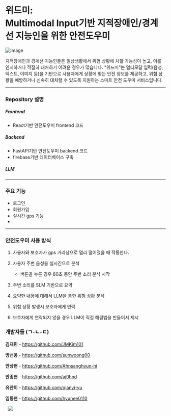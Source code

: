 # 위드미:<br/> Multimodal Input기반 지적장애인/경계선 지능인을 위한 안전도우미


![image](https://github.com/user-attachments/assets/86da15ab-f193-4dc8-a3ad-3c2ce7a43237)

지적장애인과 경계선 지능인들은 일상생활에서 위험 상황에 처할 가능성이 높고, 이를 인지하거나 적절히 대처하기 어려운 경우가 많습니다. "위드미"는 멀티모달 입력(음성, 텍스트, 이미지 등)을 기반으로 사용자에게 상황에 맞는 안전 정보를 제공하고, 위험 상황을 예방하거나 신속히 대처할 수 있도록 지원하는 스마트 안전 도우미 서비스입니다.

---

### Repository 설명

##### Frontend
* React기반 안전도우미 frontend 코드

##### Backend
* FastAPI기반 안전도우미 backend 코드
* firebase기반 데이터베이스 구축

##### LLM

---

### 주요 기능

- 로그인
- 회원가입
- 실시간 gps 기능
- 

---

### 안전도우미 사용 방식

1. 사용자와 보호자가 gps 거리상으로 멀리 떨어졌을 때 작동한다.

2. 사용자 주변 음성을 실시간으로 분석
    - 버튼을 누른 경우 80초 동안 주변 소리 분석 시작
        
3. 주변 소리를 SLM 기반으로 요약

4. 요약한 내용에 대해서 LLM을 통한 위험 상황 분석

5. 위험 상황 발생시 보호자에게 연락

6. 보호자에게 연락되지 않을 경우 LLM이 직접 해결법을 만들어서 제시


### 개발자들  (ㄱ-ㄴ-ㄷ)

**김재민** - https://github.com/JMKim101

**방선웅** - https://github.com/sunwoong00

**안상현** - https://github.com/Ahnsanghyun-hi

**안종현** - https://github.com/aj0hnd

**유챤이** - https://github.com/qianyi-yu

**임동현** - https://github.com/hyunee0110

</a>

<a href="https://whoami125.notion.site/AWS-EC2-4fc2808f27664eddba10483ccaa127f6">
    <img src="https://img.shields.io/badge/EC2 생성 및 보안 설정-<COLOR>"
        style="height : auto; margin-left : 8px; margin-right : 8px;"/>
</a>
